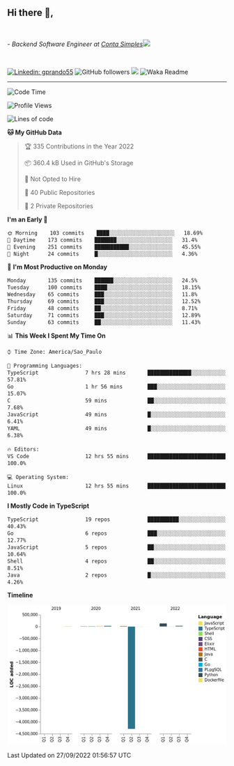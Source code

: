 <h2>Hi there  👋,</h2> </br>

<p><em>- Backend Software Engineer at <a href="https://contasimples.com">Conta Simples</a><img src="https://media.giphy.com/media/WUlplcMpOCEmTGBtBW/giphy.gif" width="30"> 
</em></p></br>


[![Linkedin: gprando55](https://img.shields.io/badge/-gprando55-blue?style=flat-square&logo=Linkedin&logoColor=white&link=https://www.linkedin.com/in/gprando55/)](https://www.linkedin.com/in/gprando55)
![GitHub followers](https://img.shields.io/github/followers/gprando55?label=Follow&style=social)
![](https://visitor-badge.glitch.me/badge?page_id=gprando55.gprando55)
![Waka Readme](https://github.com/gprando55/gprando55/workflows/Waka%20Readme/badge.svg)

---
<!--START_SECTION:waka-->
![Code Time](http://img.shields.io/badge/Code%20Time-2%2C037%20hrs%2036%20mins-blue)

![Profile Views](http://img.shields.io/badge/Profile%20Views-8-blue)

![Lines of code](https://img.shields.io/badge/From%20Hello%20World%20I%27ve%20Written--4%20Million%20lines%20of%20code-blue)

**🐱 My GitHub Data** 

> 🏆 335 Contributions in the Year 2022
 > 
> 📦 360.4 kB Used in GitHub's Storage 
 > 
> 🚫 Not Opted to Hire
 > 
> 📜 40 Public Repositories 
 > 
> 🔑 2 Private Repositories  
 > 
**I'm an Early 🐤** 

```text
🌞 Morning    103 commits    ████░░░░░░░░░░░░░░░░░░░░░   18.69% 
🌆 Daytime    173 commits    ███████░░░░░░░░░░░░░░░░░░   31.4% 
🌃 Evening    251 commits    ███████████░░░░░░░░░░░░░░   45.55% 
🌙 Night      24 commits     █░░░░░░░░░░░░░░░░░░░░░░░░   4.36%

```
📅 **I'm Most Productive on Monday** 

```text
Monday       135 commits    ██████░░░░░░░░░░░░░░░░░░░   24.5% 
Tuesday      100 commits    ████░░░░░░░░░░░░░░░░░░░░░   18.15% 
Wednesday    65 commits     ███░░░░░░░░░░░░░░░░░░░░░░   11.8% 
Thursday     69 commits     ███░░░░░░░░░░░░░░░░░░░░░░   12.52% 
Friday       48 commits     ██░░░░░░░░░░░░░░░░░░░░░░░   8.71% 
Saturday     71 commits     ███░░░░░░░░░░░░░░░░░░░░░░   12.89% 
Sunday       63 commits     ██░░░░░░░░░░░░░░░░░░░░░░░   11.43%

```


📊 **This Week I Spent My Time On** 

```text
⌚︎ Time Zone: America/Sao_Paulo

💬 Programming Languages: 
TypeScript               7 hrs 28 mins       ██████████████░░░░░░░░░░░   57.81% 
Go                       1 hr 56 mins        ███░░░░░░░░░░░░░░░░░░░░░░   15.07% 
C                        59 mins             ██░░░░░░░░░░░░░░░░░░░░░░░   7.68% 
JavaScript               49 mins             █░░░░░░░░░░░░░░░░░░░░░░░░   6.41% 
YAML                     49 mins             █░░░░░░░░░░░░░░░░░░░░░░░░   6.38%

🔥 Editors: 
VS Code                  12 hrs 55 mins      █████████████████████████   100.0%

💻 Operating System: 
Linux                    12 hrs 55 mins      █████████████████████████   100.0%

```

**I Mostly Code in TypeScript** 

```text
TypeScript               19 repos            ██████████░░░░░░░░░░░░░░░   40.43% 
Go                       6 repos             ███░░░░░░░░░░░░░░░░░░░░░░   12.77% 
JavaScript               5 repos             ██░░░░░░░░░░░░░░░░░░░░░░░   10.64% 
Shell                    4 repos             ██░░░░░░░░░░░░░░░░░░░░░░░   8.51% 
Java                     2 repos             █░░░░░░░░░░░░░░░░░░░░░░░░   4.26%

```


**Timeline**

![Chart not found](https://raw.githubusercontent.com/gprando55/gprando55/master/charts/bar_graph.png) 


 Last Updated on 27/09/2022 01:56:57 UTC
<!--END_SECTION:waka-->
